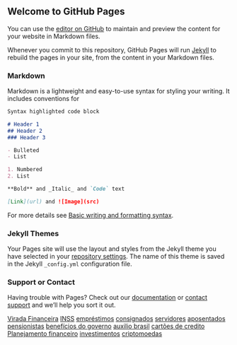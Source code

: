 ## Welcome to GitHub Pages

You can use the [editor on GitHub](https://github.com/viradafinanceira/viradafinanceira/edit/gh-pages/index.md) to maintain and preview the content for your website in Markdown files.

Whenever you commit to this repository, GitHub Pages will run [Jekyll](https://jekyllrb.com/) to rebuild the pages in your site, from the content in your Markdown files.

### Markdown

Markdown is a lightweight and easy-to-use syntax for styling your writing. It includes conventions for

```markdown
Syntax highlighted code block

# Header 1
## Header 2
### Header 3

- Bulleted
- List

1. Numbered
2. List

**Bold** and _Italic_ and `Code` text

[Link](url) and ![Image](src)
```

For more details see [Basic writing and formatting syntax](https://docs.github.com/en/github/writing-on-github/getting-started-with-writing-and-formatting-on-github/basic-writing-and-formatting-syntax).

### Jekyll Themes

Your Pages site will use the layout and styles from the Jekyll theme you have selected in your [repository settings](https://github.com/viradafinanceira/viradafinanceira/settings/pages). The name of this theme is saved in the Jekyll `_config.yml` configuration file.

### Support or Contact

Having trouble with Pages? Check out our [documentation](https://docs.github.com/categories/github-pages-basics/) or [contact support](https://support.github.com/contact) and we’ll help you sort it out.

<a href="https://viradafinanceira.com.br/" target="_blank">Virada Financeira</a>
<a href="https://viradafinanceira.com.br/" target="_blank">INSS</a>
<a href="https://viradafinanceira.com.br/" target="_blank">empréstimos</a>
<a href="https://viradafinanceira.com.br/" target="_blank">consignados</a>
<a href="https://viradafinanceira.com.br/" target="_blank">servidores</a>
<a href="https://viradafinanceira.com.br/" target="_blank">aposentados</a>
<a href="https://viradafinanceira.com.br/" target="_blank">pensionistas</a>
<a href="https://viradafinanceira.com.br/" target="_blank">benefícios do governo</a>
<a href="https://viradafinanceira.com.br/" target="_blank">auxilio brasil</a>
<a href="https://viradafinanceira.com.br/" target="_blank">cartões de credito</a>
<a href="https://viradafinanceira.com.br/" target="_blank">Planejamento financeiro</a>
<a href="https://viradafinanceira.com.br/" target="_blank">investimentos</a>
<a href="https://viradafinanceira.com.br/" target="_blank">criptomoedas</a>
